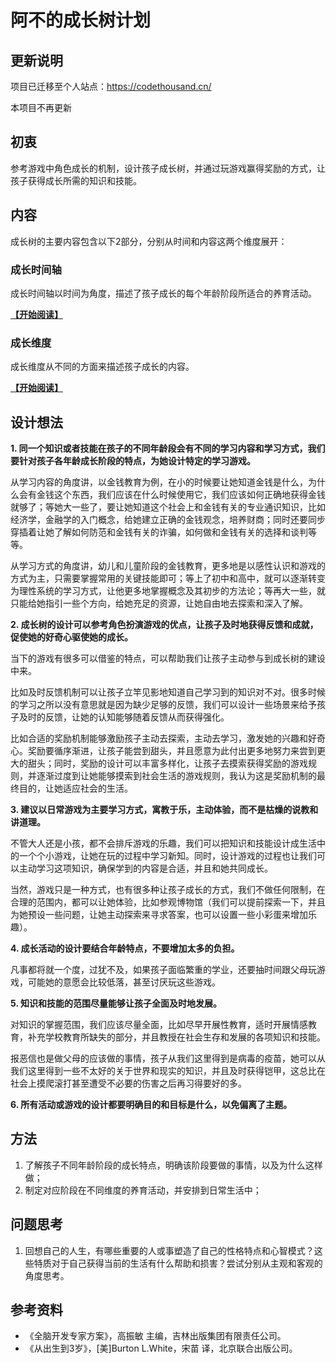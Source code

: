 # 阿不的成长树计划

## 更新说明

项目已迁移至个人站点：https://codethousand.cn/

本项目不再更新

## 初衷

参考游戏中角色成长的机制，设计孩子成长树，并通过玩游戏赢得奖励的方式，让孩子获得成长所需的知识和技能。

## 内容

成长树的主要内容包含以下2部分，分别从时间和内容这两个维度展开：

### 成长时间轴

成长时间轴以时间为角度，描述了孩子成长的每个年龄阶段所适合的养育活动。

[**【开始阅读】**](https://github.com/anchem/GrowthTree/blob/main/growth/main.md)

### 成长维度

成长维度从不同的方面来描述孩子成长的内容。

[**【开始阅读】**](https://github.com/anchem/GrowthTree/blob/main/aspects/main.md)

## 设计想法

**1. 同一个知识或者技能在孩子的不同年龄段会有不同的学习内容和学习方式，我们要针对孩子各年龄成长阶段的特点，为她设计特定的学习游戏。**

从学习内容的角度讲，以金钱教育为例，在小的时候要让她知道金钱是什么，为什么会有金钱这个东西，我们应该在什么时候使用它，我们应该如何正确地获得金钱就够了；等她大一些了，要让她知道这个社会上和金钱有关的专业通识知识，比如经济学，金融学的入门概念，给她建立正确的金钱观念，培养财商；同时还要同步穿插着让她了解如何防范和金钱有关的诈骗，如何做和金钱有关的选择和谈判等等。

从学习方式的角度讲，幼儿和儿童阶段的金钱教育，更多地是以感性认识和游戏的方式为主，只需要掌握常用的关键技能即可；等上了初中和高中，就可以逐渐转变为理性系统的学习方式，让他更多地掌握概念及其初步的方法论；等再大一些，就只能给她指引一些个方向，给她充足的资源，让她自由地去探索和深入了解。

**2. 成长树的设计可以参考角色扮演游戏的优点，让孩子及时地获得反馈和成就，促使她的好奇心驱使她的成长。**

当下的游戏有很多可以借鉴的特点，可以帮助我们让孩子主动参与到成长树的建设中来。

比如及时反馈机制可以让孩子立竿见影地知道自己学习到的知识对不对。很多时候的学习之所以没有意思就是因为缺少足够的反馈，我们可以设计一些场景来给予孩子及时的反馈，让她的认知能够随着反馈从而获得强化。

比如合适的奖励机制能够激励孩子主动去探索，主动去学习，激发她的兴趣和好奇心。奖励要循序渐进，让孩子能尝到甜头，并且愿意为此付出更多地努力来尝到更大的甜头；同时，奖励的设计可以丰富多样化，让孩子去摸索获得奖励的游戏规则，并逐渐过度到让她能够摸索到社会生活的游戏规则，我认为这是奖励机制的最终目的，让她适应社会的生活。

**3. 建议以日常游戏为主要学习方式，寓教于乐，主动体验，而不是枯燥的说教和讲道理。**

不管大人还是小孩，都不会排斥游戏的乐趣，我们可以把知识和技能设计成生活中的一个个小游戏，让她在玩的过程中学习新知。同时，设计游戏的过程也让我们可以主动学习这项知识，确保学到的内容是合适，并且和她共同成长。

当然，游戏只是一种方式，也有很多种让孩子成长的方式，我们不做任何限制，在合理的范围内，都可以让她体验，比如参观博物馆（我们可以提前探索一下，并且为她预设一些问题，让她主动探索来寻求答案，也可以设置一些小彩蛋来增加乐趣）。

**4. 成长活动的设计要结合年龄特点，不要增加太多的负担。**

凡事都将就一个度，过犹不及，如果孩子面临繁重的学业，还要抽时间跟父母玩游戏，可能她的意愿会比较低落，甚至讨厌玩这些游戏。

**5. 知识和技能的范围尽量能够让孩子全面及时地发展。**

对知识的掌握范围，我们应该尽量全面，比如尽早开展性教育，适时开展情感教育，补充学校教育所缺失的部分，并且教授在社会生存和发展的各项知识和技能。

报恶信也是做父母的应该做的事情，孩子从我们这里得到是病毒的疫苗，她可以从我们这里得到一些不太好的关于世界和现实的知识，并且及时获得铠甲，这总比在社会上摸爬滚打甚至遭受不必要的伤害之后再习得要好的多。

**6. 所有活动或游戏的设计都要明确目的和目标是什么，以免偏离了主题。**

## 方法

1. 了解孩子不同年龄阶段的成长特点，明确该阶段要做的事情，以及为什么这样做；
2. 制定对应阶段在不同维度的养育活动，并安排到日常生活中；

## 问题思考

1. 回想自己的人生，有哪些重要的人或事塑造了自己的性格特点和心智模式？这些特质对于自己获得当前的生活有什么帮助和损害？尝试分别从主观和客观的角度思考。

## 参考资料

* 《全脑开发专家方案》，高振敏 主编，吉林出版集团有限责任公司。
* 《从出生到3岁》，[美]Burton L.White，宋苗 译，北京联合出版公司。
